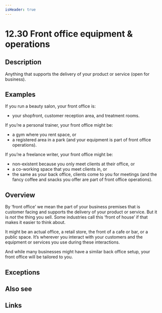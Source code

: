 ```yaml
---
isHeader: true
---
```


# 12.30 Front office equipment & operations

## Description

Anything that supports the delivery of your product or service (open for business).

## Examples

If you run a beauty salon, your front office is:

- your shopfront, customer reception area, and treatment rooms.

If you’re a personal trainer, your front office might be:

- a gym where you rent space, or
- a registered area in a park (and your equipment is part of front office operations).

If you’re a freelance writer, your front office might be:

- non-existent because you only meet clients at their office, or
- a co-working space that you meet clients in, or
- the same as your back office, clients come to you for meetings (and the fancy coffee and snacks you offer are part of front office operations).

## Overview

By ‘front office’ we mean the part of your business premises that is customer facing and supports the delivery of your product or service. But it is _not_ the thing you sell. Some industries call this ‘front of house’ if that makes it easier to think about.

It might be an actual office, a retail store, the front of a cafe or bar, or a public space. It’s wherever you interact with your customers and the equipment or services you use during these interactions.

And while many businesses might have a similar back office setup, your front office will be tailored to you.

## Exceptions

## Also see

## Links
